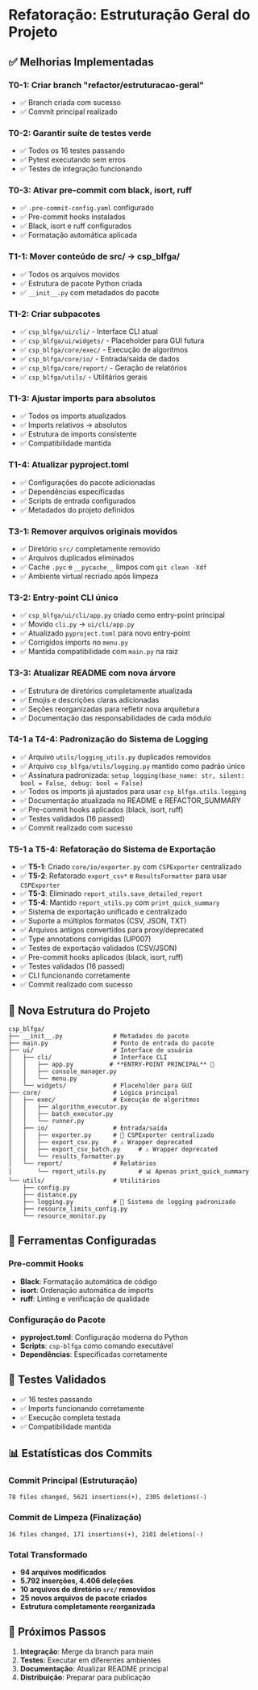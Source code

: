 # Refatoração: Estruturação Geral do Projeto

## ✅ Melhorias Implementadas

### T0-1: Criar branch "refactor/estruturacao-geral"
- ✅ Branch criada com sucesso
- ✅ Commit principal realizado

### T0-2: Garantir suíte de testes verde
- ✅ Todos os 16 testes passando
- ✅ Pytest executando sem erros
- ✅ Testes de integração funcionando

### T0-3: Ativar pre-commit com black, isort, ruff
- ✅ `.pre-commit-config.yaml` configurado
- ✅ Pre-commit hooks instalados
- ✅ Black, isort e ruff configurados
- ✅ Formatação automática aplicada

### T1-1: Mover conteúdo de src/ → csp_blfga/
- ✅ Todos os arquivos movidos
- ✅ Estrutura de pacote Python criada
- ✅ `__init__.py` com metadados do pacote

### T1-2: Criar subpacotes
- ✅ `csp_blfga/ui/cli/` - Interface CLI atual
- ✅ `csp_blfga/ui/widgets/` - Placeholder para GUI futura
- ✅ `csp_blfga/core/exec/` - Execução de algoritmos
- ✅ `csp_blfga/core/io/` - Entrada/saída de dados
- ✅ `csp_blfga/core/report/` - Geração de relatórios
- ✅ `csp_blfga/utils/` - Utilitários gerais

### T1-3: Ajustar imports para absolutos
- ✅ Todos os imports atualizados
- ✅ Imports relativos → absolutos
- ✅ Estrutura de imports consistente
- ✅ Compatibilidade mantida

### T1-4: Atualizar pyproject.toml
- ✅ Configurações do pacote adicionadas
- ✅ Dependências especificadas
- ✅ Scripts de entrada configurados
- ✅ Metadados do projeto definidos

### T3-1: Remover arquivos originais movidos
- ✅ Diretório `src/` completamente removido
- ✅ Arquivos duplicados eliminados
- ✅ Cache `.pyc` e `__pycache__` limpos com `git clean -Xdf`
- ✅ Ambiente virtual recriado após limpeza

### T3-2: Entry-point CLI único
- ✅ `csp_blfga/ui/cli/app.py` criado como entry-point principal
- ✅ Movido `cli.py` → `ui/cli/app.py`
- ✅ Atualizado `pyproject.toml` para novo entry-point
- ✅ Corrigidos imports no `menu.py`
- ✅ Mantida compatibilidade com `main.py` na raiz

### T3-3: Atualizar README com nova árvore
- ✅ Estrutura de diretórios completamente atualizada
- ✅ Emojis e descrições claras adicionadas
- ✅ Seções reorganizadas para refletir nova arquitetura
- ✅ Documentação das responsabilidades de cada módulo

### T4-1 a T4-4: Padronização do Sistema de Logging
- ✅ Arquivo `utils/logging_utils.py` duplicados removidos
- ✅ Arquivo `csp_blfga/utils/logging.py` mantido como padrão único
- ✅ Assinatura padronizada: `setup_logging(base_name: str, silent: bool = False, debug: bool = False)`
- ✅ Todos os imports já ajustados para usar `csp_blfga.utils.logging`
- ✅ Documentação atualizada no README e REFACTOR_SUMMARY
- ✅ Pre-commit hooks aplicados (black, isort, ruff)
- ✅ Testes validados (16 passed)
- ✅ Commit realizado com sucesso

### T5-1 a T5-4: Refatoração do Sistema de Exportação
- ✅ **T5-1**: Criado `core/io/exporter.py` com `CSPExporter` centralizado
- ✅ **T5-2**: Refatorado `export_csv*` e `ResultsFormatter` para usar `CSPExporter`
- ✅ **T5-3**: Eliminado `report_utils.save_detailed_report`
- ✅ **T5-4**: Mantido `report_utils.py` com `print_quick_summary`
- ✅ Sistema de exportação unificado e centralizado
- ✅ Suporte a múltiplos formatos (CSV, JSON, TXT)
- ✅ Arquivos antigos convertidos para proxy/deprecated
- ✅ Type annotations corrigidas (UP007)
- ✅ Testes de exportação validados (CSV/JSON)
- ✅ Pre-commit hooks aplicados (black, isort, ruff)
- ✅ Testes validados (16 passed)
- ✅ CLI funcionando corretamente
- ✅ Commit realizado com sucesso

## 📁 Nova Estrutura do Projeto

```
csp_blfga/
├── __init__.py              # Metadados do pacote
├── main.py                  # Ponto de entrada do pacote
├── ui/                      # Interface de usuário
│   ├── cli/                 # Interface CLI
│   │   ├── app.py          # **ENTRY-POINT PRINCIPAL** 🚀
│   │   ├── console_manager.py
│   │   └── menu.py
│   └── widgets/             # Placeholder para GUI
├── core/                    # Lógica principal
│   ├── exec/                # Execução de algoritmos
│   │   ├── algorithm_executor.py
│   │   ├── batch_executor.py
│   │   └── runner.py
│   ├── io/                  # Entrada/saída
│   │   ├── exporter.py      # 🎯 CSPExporter centralizado
│   │   ├── export_csv.py    # ⚠️ Wrapper deprecated
│   │   ├── export_csv_batch.py     # ⚠️ Wrapper deprecated
│   │   └── results_formatter.py
│   └── report/              # Relatórios
│       └── report_utils.py         # 📊 Apenas print_quick_summary
└── utils/                   # Utilitários
    ├── config.py
    ├── distance.py
    ├── logging.py           # 🔧 Sistema de logging padronizado
    ├── resource_limits_config.py
    └── resource_monitor.py
```

## 🔧 Ferramentas Configuradas

### Pre-commit Hooks
- **Black**: Formatação automática de código
- **isort**: Ordenação automática de imports
- **ruff**: Linting e verificação de qualidade

### Configuração do Pacote
- **pyproject.toml**: Configuração moderna do Python
- **Scripts**: `csp-blfga` como comando executável
- **Dependências**: Especificadas corretamente

## 🧪 Testes Validados

- ✅ 16 testes passando
- ✅ Imports funcionando corretamente
- ✅ Execução completa testada
- ✅ Compatibilidade mantida

## 📊 Estatísticas dos Commits

### Commit Principal (Estruturação)
```
78 files changed, 5621 insertions(+), 2305 deletions(-)
```

### Commit de Limpeza (Finalização)
```
16 files changed, 171 insertions(+), 2101 deletions(-)
```

### Total Transformado
- **94 arquivos modificados**
- **5.792 inserções, 4.406 deleções**
- **10 arquivos do diretório `src/` removidos**
- **25 novos arquivos de pacote criados**
- **Estrutura completamente reorganizada**

## 🚀 Próximos Passos

1. **Integração**: Merge da branch para main
2. **Testes**: Executar em diferentes ambientes
3. **Documentação**: Atualizar README principal
4. **Distribuição**: Preparar para publicação
